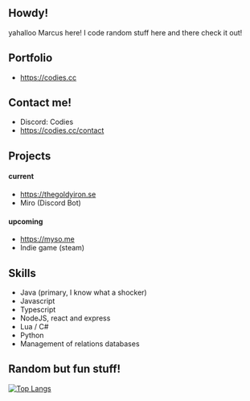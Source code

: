 ## Howdy!
yahalloo Marcus here! I code random stuff here and there check it out!

## Portfolio
- https://codies.cc

## Contact me!
- Discord: Codies
- https://codies.cc/contact

## Projects

#### current
- https://thegoldyiron.se
- Miro (Discord Bot)
  
#### upcoming
- https://myso.me
- Indie game (steam)

## Skills
- Java (primary, I know what a shocker)
- Javascript
- Typescript
- NodeJS, react and express
- Lua / C#
- Python
- Management of relations databases

## Random but fun stuff!

[![Top Langs](https://github-readme-stats.vercel.app/api/top-langs/?username=tbfCodies)](https://github.com/anuraghazra/github-readme-stats)
